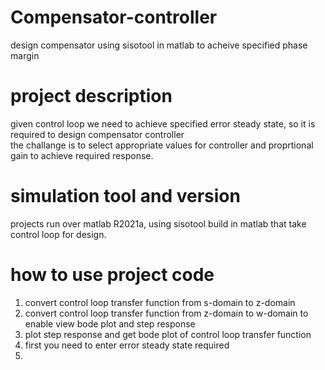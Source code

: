 # Compensator-controller <br />
design compensator using sisotool in matlab to acheive specified phase margin <br />
# project description <br />
given control loop we need to achieve specified error steady state, so it is required to design compensator controller <br />
the challange is to select appropriate values for controller and proprtional gain to achieve required response.<br />
# simulation tool and version
projects run over matlab R2021a, using sisotool build in matlab that take control loop for design. <br />
# how to use project code
1. convert control loop transfer function from s-domain to z-domain
2. convert control loop transfer function from z-domain to w-domain to enable view bode plot and step response
3. plot step response and get bode plot of control loop transfer function
4. first you need to enter error steady state required
5. 



